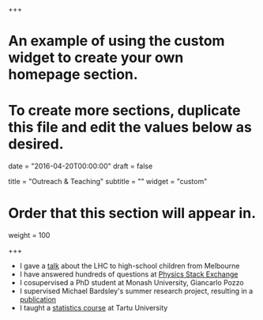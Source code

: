 +++
# An example of using the custom widget to create your own homepage section.
# To create more sections, duplicate this file and edit the values below as desired.

date = "2016-04-20T00:00:00"
draft = false

title = "Outreach & Teaching"
subtitle = ""
widget = "custom"

# Order that this section will appear in.
weight = 100

+++

- I gave a [talk](./talk/outreach/) about the LHC to high-school children from Melbourne
- I have answered hundreds of questions at [Physics Stack Exchange](https://physics.stackexchange.com/users/23389/innisfree?tab=profile)
- I cosupervised a PhD student at Monash University, Giancarlo Pozzo
- I supervised Michael Bardsley's summer research project, resulting in a [publication](./publication/superplot/)
- I taught a [statistics course](files/stats_tartu.pdf) at Tartu University 

